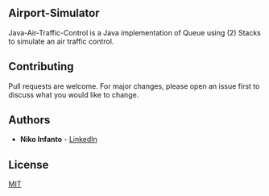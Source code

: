 ## Airport-Simulator

Java-Air-Traffic-Control is a Java implementation of Queue using (2) Stacks to simulate an air traffic control.

## Contributing
Pull requests are welcome. For major changes, please open an issue first to discuss what you would like to change.

## Authors

* **Niko Infanto** - [LinkedIn](https://www.linkedin.com/in/niko-infanto/)

## License
[MIT](https://choosealicense.com/licenses/mit/)
